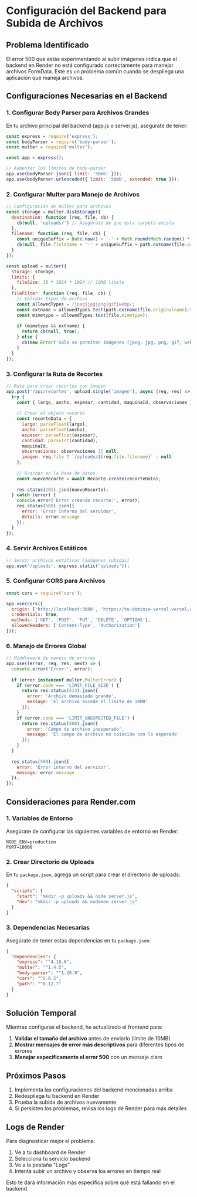 # Configuración del Backend para Subida de Archivos

## Problema Identificado

El error 500 que estás experimentando al subir imágenes indica que el backend en Render no está configurado correctamente para manejar archivos FormData. Este es un problema común cuando se despliega una aplicación que maneja archivos.

## Configuraciones Necesarias en el Backend

### 1. Configurar Body Parser para Archivos Grandes

En tu archivo principal del backend (app.js o server.js), asegúrate de tener:

```javascript
const express = require('express');
const bodyParser = require('body-parser');
const multer = require('multer');

const app = express();

// Aumentar los límites de body-parser
app.use(bodyParser.json({ limit: '50mb' }));
app.use(bodyParser.urlencoded({ limit: '50mb', extended: true }));
```

### 2. Configurar Multer para Manejo de Archivos

```javascript
// Configuración de multer para archivos
const storage = multer.diskStorage({
  destination: function (req, file, cb) {
    cb(null, 'uploads/') // Asegúrate de que esta carpeta exista
  },
  filename: function (req, file, cb) {
    const uniqueSuffix = Date.now() + '-' + Math.round(Math.random() * 1E9);
    cb(null, file.fieldname + '-' + uniqueSuffix + path.extname(file.originalname));
  }
});

const upload = multer({ 
  storage: storage,
  limits: {
    fileSize: 10 * 1024 * 1024 // 10MB límite
  },
  fileFilter: function (req, file, cb) {
    // Validar tipos de archivo
    const allowedTypes = /jpeg|jpg|png|gif|webp/;
    const extname = allowedTypes.test(path.extname(file.originalname).toLowerCase());
    const mimetype = allowedTypes.test(file.mimetype);
    
    if (mimetype && extname) {
      return cb(null, true);
    } else {
      cb(new Error('Solo se permiten imágenes (jpeg, jpg, png, gif, webp)'));
    }
  }
});
```

### 3. Configurar la Ruta de Recortes

```javascript
// Ruta para crear recortes con imagen
app.post('/api/recortes', upload.single('imagen'), async (req, res) => {
  try {
    const { largo, ancho, espesor, cantidad, maquinaId, observaciones } = req.body;
    
    // Crear el objeto recorte
    const recorteData = {
      largo: parseFloat(largo),
      ancho: parseFloat(ancho),
      espesor: parseFloat(espesor),
      cantidad: parseInt(cantidad),
      maquinaId,
      observaciones: observaciones || null,
      imagen: req.file ? `/uploads/${req.file.filename}` : null
    };
    
    // Guardar en la base de datos
    const nuevoRecorte = await Recorte.create(recorteData);
    
    res.status(201).json(nuevoRecorte);
  } catch (error) {
    console.error('Error creando recorte:', error);
    res.status(500).json({ 
      error: 'Error interno del servidor',
      details: error.message 
    });
  }
});
```

### 4. Servir Archivos Estáticos

```javascript
// Servir archivos estáticos (imágenes subidas)
app.use('/uploads', express.static('uploads'));
```

### 5. Configurar CORS para Archivos

```javascript
const cors = require('cors');

app.use(cors({
  origin: ['http://localhost:3000', 'https://tu-dominio-vercel.vercel.app'],
  credentials: true,
  methods: ['GET', 'POST', 'PUT', 'DELETE', 'OPTIONS'],
  allowedHeaders: ['Content-Type', 'Authorization']
}));
```

### 6. Manejo de Errores Global

```javascript
// Middleware de manejo de errores
app.use((error, req, res, next) => {
  console.error('Error:', error);
  
  if (error instanceof multer.MulterError) {
    if (error.code === 'LIMIT_FILE_SIZE') {
      return res.status(413).json({ 
        error: 'Archivo demasiado grande',
        message: 'El archivo excede el límite de 10MB' 
      });
    }
    if (error.code === 'LIMIT_UNEXPECTED_FILE') {
      return res.status(400).json({ 
        error: 'Campo de archivo inesperado',
        message: 'El campo de archivo no coincide con lo esperado' 
      });
    }
  }
  
  res.status(500).json({ 
    error: 'Error interno del servidor',
    message: error.message 
  });
});
```

## Consideraciones para Render.com

### 1. Variables de Entorno
Asegúrate de configurar las siguientes variables de entorno en Render:

```
NODE_ENV=production
PORT=10000
```

### 2. Crear Directorio de Uploads
En tu `package.json`, agrega un script para crear el directorio de uploads:

```json
{
  "scripts": {
    "start": "mkdir -p uploads && node server.js",
    "dev": "mkdir -p uploads && nodemon server.js"
  }
}
```

### 3. Dependencias Necesarias
Asegúrate de tener estas dependencias en tu `package.json`:

```json
{
  "dependencies": {
    "express": "^4.18.0",
    "multer": "^1.4.5",
    "body-parser": "^1.20.0",
    "cors": "^2.8.5",
    "path": "^0.12.7"
  }
}
```

## Solución Temporal

Mientras configuras el backend, he actualizado el frontend para:

1. **Validar el tamaño del archivo** antes de enviarlo (límite de 10MB)
2. **Mostrar mensajes de error más descriptivos** para diferentes tipos de errores
3. **Manejar específicamente el error 500** con un mensaje claro

## Próximos Pasos

1. Implementa las configuraciones del backend mencionadas arriba
2. Redespliega tu backend en Render
3. Prueba la subida de archivos nuevamente
4. Si persisten los problemas, revisa los logs de Render para más detalles

## Logs de Render

Para diagnosticar mejor el problema:
1. Ve a tu dashboard de Render
2. Selecciona tu servicio backend
3. Ve a la pestaña "Logs"
4. Intenta subir un archivo y observa los errores en tiempo real

Esto te dará información más específica sobre qué está fallando en el backend.
